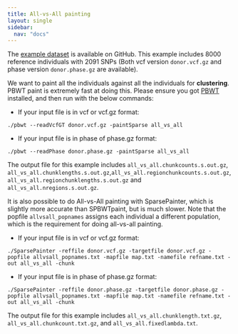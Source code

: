 ```yaml
---
title: All-vs-All painting
layout: single
sidebar:
  nav: "docs"
---
```


The [example dataset](https://github.com/YaolingYang/SparsePainter/tree/main/example) is available on GitHub.
This example includes 8000 reference individuals with 2091 SNPs (Both vcf version ``donor.vcf.gz`` and phase version ``donor.phase.gz`` are available).   

We want to paint all the individuals against all the individuals for **clustering**. PBWT paint is extremely fast at doing this. 
Please ensure you got [PBWT](https://github.com/richarddurbin/pbwt) installed, and then run with the below commands:

*  If your input file is in vcf or vcf.gz format:  

``
./pbwt --readVcfGT donor.vcf.gz -paintSparse all_vs_all
``

*  If your input file is in phase of phase.gz format:

``
./pbwt --readPhase donor.phase.gz -paintSparse all_vs_all
``

The output file for this example includes ``all_vs_all.chunkcounts.s.out.gz``, ``all_vs_all.chunklengths.s.out.gz``,``all_vs_all.regionchunkcounts.s.out.gz``, ``all_vs_all.regionchunklengths.s.out.gz`` and ``all_vs_all.nregions.s.out.gz``.

It is also possible to do All-vs-All painting with SparsePainter, which is slightly more accurate than SPBWTpaint, but is much slower. Note that the popfile ``allvsall_popnames`` assigns each individual a different population, which is the requirement for doing all-vs-all painting.

*  If your input file is in vcf or vcf.gz format:  

``
./SparsePainter -reffile donor.vcf.gz -targetfile donor.vcf.gz -popfile allvsall_popnames.txt -mapfile map.txt -namefile refname.txt -out all_vs_all -chunk
``

*  If your input file is in phase of phase.gz format:

``
./SparsePainter -reffile donor.phase.gz -targetfile donor.phase.gz -popfile allvsall_popnames.txt -mapfile map.txt -namefile refname.txt -out all_vs_all -chunk
``

The output file for this example includes ``all_vs_all.chunklength.txt.gz``, ``all_vs_all.chunkcount.txt.gz``, and ``all_vs_all.fixedlambda.txt``.
